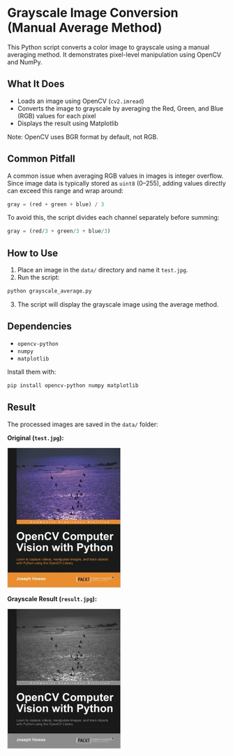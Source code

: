 # Grayscale Image Conversion (Manual Average Method)

This Python script converts a color image to grayscale using a manual averaging method. It demonstrates pixel-level manipulation using OpenCV and NumPy.

## What It Does

* Loads an image using OpenCV (`cv2.imread`)
* Converts the image to grayscale by averaging the Red, Green, and Blue (RGB) values for each pixel
* Displays the result using Matplotlib

Note: OpenCV uses BGR format by default, not RGB.

## Common Pitfall

A common issue when averaging RGB values in images is integer overflow. Since image data is typically stored as `uint8` (0–255), adding values directly can exceed this range and wrap around:

```python
gray = (red + green + blue) / 3
```

To avoid this, the script divides each channel separately before summing:

```python
gray = (red/3 + green/3 + blue/3)
```

## How to Use

1. Place an image in the `data/` directory and name it `test.jpg`.
2. Run the script:

```bash
python grayscale_average.py
```

3. The script will display the grayscale image using the average method.

## Dependencies

* `opencv-python`
* `numpy`
* `matplotlib`

Install them with:

```bash
pip install opencv-python numpy matplotlib
```

## Result

The processed images are saved in the `data/` folder:

**Original (`test.jpg`):**

![Original Image](data/test.jpg)

**Grayscale Result (`result.jpg`):**

![Grayscale Image](data/result.jpg)

